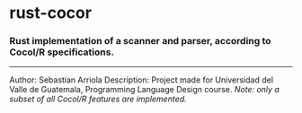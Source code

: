 # rust-cocor
### Rust implementation of a scanner and parser, according to Cocol/R specifications.
---
Author: Sebastian Arriola
Description: Project made for Universidad del Valle de Guatemala, Programming Language Design course.
_Note: only a subset of all Cocol/R features are implemented._
